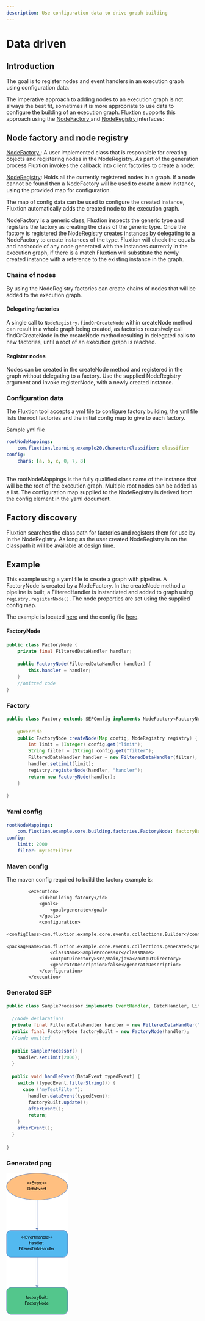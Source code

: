 ```yaml
---
description: Use configuration data to drive graph building
---
```


# Data driven

## Introduction

The goal is to register nodes and event handlers in an execution graph using configuration data.

The imperative approach to adding nodes to an execution graph is not always the best fit, sometimes it is more appropriate to use data to configure the building of an execution graph. Fluxtion supports this approach using the [NodeFactory ](https://github.com/v12technology/fluxtion/blob/master/builder/src/main/java/com/fluxtion/api/node/NodeFactory.java)and [NodeRegistry ](https://github.com/v12technology/fluxtion/blob/master/builder/src/main/java/com/fluxtion/api/node/NodeRegistry.java)interfaces:

## Node factory and node registry

[NodeFactory ](https://github.com/v12technology/fluxtion/blob/master/builder/src/main/java/com/fluxtion/api/node/NodeFactory.java): A user implemented class that is responsible for creating objects and registering nodes in the NodeRegistry. As part of the generation process Fluxtion invokes the callback into client factories to create a node:

[NodeRegistry](https://github.com/v12technology/fluxtion/blob/master/builder/src/main/java/com/fluxtion/api/node/NodeRegistry.java):  Holds all the currently registered nodes in a graph. If a node cannot be  found then a NodeFactory will be used to create a new instance, using the provided map for configuration.

The map of config data can be used to configure the created instance, Fluxtion automatically adds the created node to the execution graph.

NodeFactory is a generic class, Fluxtion inspects the generic type and registers the factory as creating the class of the generic type. Once the factory is registered the NodeRegistry creates instances by delegating to a NodeFactory to create instances of the type. Fluxtion will check the equals and hashcode of any node generated with the instances currently in the execution graph, if there is a match Fluxtion will substitute the newly created instance with a reference to the existing instance in the graph. 

### Chains of nodes

By using the NodeRegistry factories can create chains of nodes that will be added to the execution graph. 

#### Delegating factories

A single call to `NodeRegistry.findOrCreateNode` within createNode method can result in a whole graph being created, as factories recursively call findOrCreateNode in the createNode method resulting in delegated calls to new factories, until a root of an execution graph is reached.

#### Register nodes

Nodes can be created in the createNode method and registered in the graph without delegating to a factory. Use the supplied  NodeRegistry argument and invoke  registerNode, with a newly created instance.

### Configuration data

The Fluxtion tool accepts a yml file to configure factory building, the yml file lists the root factories and the initial config map to give to each factory.

Sample yml file

```yaml
rootNodeMappings: 
    com.fluxtion.learning.example20.CharacterClassifier: classifier
config:
    chars: [a, b, c, 0, 7, 8]
        
```

The rootNodeMappings is the fully qualified class name of the instance that will be the root of the execution graph. Multiple root nodes can be added as a list. The configuration map supplied to the NodeRegistry is derived from the config element in the yaml document.

## Factory discovery

Fluxtion searches the class path for factories and registers them for use by in the NodeRegistry. As long as the user created NodeRegistry is on the classpath it will be available at design time. 

## Example

This example using a yaml file to create a graph with pipeline. A FactoryNode is created by a NodeFactory. In the createNode method a pipeline is built, a FilteredHandler is instantiated and added to graph using `registry.regsiterNode()`. The node properties are set using the supplied config map.  

The example is located [here](https://github.com/v12technology/fluxtion/tree/develop/examples/documentation-examples/src/main/java/com/fluxtion/example/core/building/factories) and the config file [here](https://github.com/v12technology/fluxtion/tree/develop/examples/documentation-examples/src/main/resources/cfg).

#### FactoryNode

```java
public class FactoryNode {
    private final FilteredDataHandler handler;

    public FactoryNode(FilteredDataHandler handler) {
        this.handler = handler;
    }
    //omitted code
}
```

### Factory

```java
public class Factory extends SEPConfig implements NodeFactory<FactoryNode>  {
    
    @Override
    public FactoryNode createNode(Map config, NodeRegistry registry) {
        int limit = (Integer) config.get("limit");
        String filter = (String) config.get("filter");
        FilteredDataHandler handler = new FilteredDataHandler(filter);
        handler.setLimit(limit);
        registry.registerNode(handler, "handler");
        return new FactoryNode(handler);
    }
    
}
```

### Yaml config

```yaml
rootNodeMappings: 
    com.fluxtion.example.core.building.factories.FactoryNode: factoryBuilt
config:
    limit: 2000
    filter: myTestFilter
```

### Maven config

The maven config required to build the factory example is:

```markup
        <execution>
            <id>building-fatcory</id>
            <goals>
                <goal>generate</goal>
            </goals>
            <configuration>
                <configClass>com.fluxtion.example.core.events.collections.Builder</configClass>
                <packageName>com.fluxtion.example.core.events.collections.generated</packageName>
                <className>SampleProcessor</className>
                <outputDirectory>src/main/java</outputDirectory>
                <generateDescription>false</generateDescription>
            </configuration>
        </execution>
```

### Generated SEP

```java
public class SampleProcessor implements EventHandler, BatchHandler, Lifecycle {

  //Node declarations
  private final FilteredDataHandler handler = new FilteredDataHandler("myTestFilter");
  public final FactoryNode factoryBuilt = new FactoryNode(handler);
  //code omitted

  public SampleProcessor() {
    handler.setLimit(2000);
  }

  public void handleEvent(DataEvent typedEvent) {
    switch (typedEvent.filterString()) {
      case ("myTestFilter"):
        handler.dataEvent(typedEvent);
        factoryBuilt.update();
        afterEvent();
        return;
    }
    afterEvent();
  }

}

```

### Generated png

![Sample SEP built using factories and yaml config](../../.gitbook/assets/sampleprocessor%20%2814%29.png)

